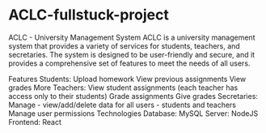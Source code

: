 # ACLC-fullstuck-project


ACLC - University Management System
ACLC is a university management system that provides a variety of services for students, teachers, and secretaries. The system is designed to be user-friendly and secure, and it provides a comprehensive set of features to meet the needs of all users.

Features
Students:
Upload homework
View previous assignments
View grades
More
Teachers:
View student assignments (each teacher has access only to their students)
Grade assignments
Give grades
Secretaries:
Manage - view/add/delete data for all users - students and teachers
Manage user permissions
Technologies
Database: MySQL
Server: NodeJS
Frontend: React
